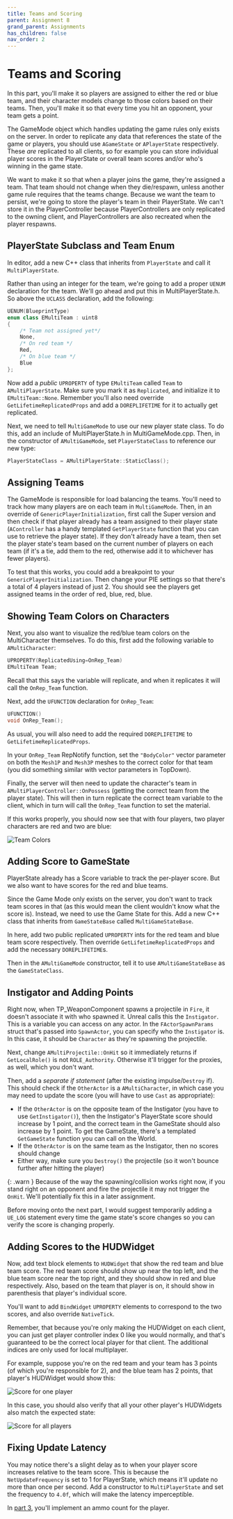 ```yaml
---
title: Teams and Scoring
parent: Assignment 8
grand_parent: Assignments
has_children: false
nav_order: 2
---
```


# Teams and Scoring

In this part, you'll make it so players are assigned to either the red or blue team, and their character models change to those colors based on their teams. Then, you'll make it so that every time you hit an opponent, your team gets a point.

The GameMode object which handles updating the game rules only exists on the server. In order to replicate any data that references the state of the game or players, you should use `AGameState` or `APlayerState` respectively. These _are_ replicated to all clients, so for example you can store individual player scores in the PlayerState or overall team scores and/or who's winning in the game state.

We want to make it so that when a player joins the game, they're assigned a team. That team should not change when they die/respawn, unless another game rule requires that the teams change. Because we want the team to persist, we're going to store the player's team in their PlayerState. We can't store it in the PlayerController because PlayerControllers are only replicated to the owning client, and PlayerControllers are also recreated when the player respawns.

## PlayerState Subclass and Team Enum

In editor, add a new C++ class that inherits from `PlayerState` and call it `MultiPlayerState`.

Rather than using an integer for the team, we're going to add a proper `UENUM` declaration for the team. We'll go ahead and put this in MultiPlayerState.h. So above the `UCLASS` declaration, add the following:

```c++
UENUM(BlueprintType)
enum class EMultiTeam : uint8
{
	/* Team not assigned yet*/
	None,
	/* On red team */
	Red,
	/* On blue team */
	Blue
};
```

Now add a *public* `UPROPERTY` of type `EMultiTeam` called `Team` to `AMultiPlayerState`. Make sure you mark it as `Replicated`, and initialize it to `EMultiTeam::None`. Remember you'll also need override `GetLifetimeReplicatedProps` and add a `DOREPLIFETIME` for it to actually get replicated.

Next, we need to tell `MultiGameMode` to use our new player state class. To do this, add an include of MultiPlayerState.h in MultiGameMode.cpp. Then, in the constructor of `AMultiGameMode`, set `PlayerStateClass` to reference our new type:

```c++
PlayerStateClass = AMultiPlayerState::StaticClass();
```

## Assigning Teams

The GameMode is responsible for load balancing the teams. You'll need to track how many players are on each team in `MultiGameMode`. Then, in an override of `GenericPlayerInitialization`, first call the Super version and then check if that player already has a team assigned to their player state (`AController` has a handy templated `GetPlayerState` function that you can use to retrieve the player state). If they don't already have a team, then set the player state's team based on the current number of players on each team (if it's a tie, add them to the red, otherwise add it to whichever has fewer players). 

To test that this works, you could add a breakpoint to your `GenericPlayerInitialization`. Then change your PIE settings so that there's a total of 4 players instead of just 2. You should see the players get assigned teams in the order of red, blue, red, blue.

## Showing Team Colors on Characters

Next, you also want to visualize the red/blue team colors on the MultiCharacter themselves. To do this, first add the following variable to `AMultiCharacter`:

```c++
UPROPERTY(ReplicatedUsing=OnRep_Team)
EMultiTeam Team;
```

Recall that this says the variable will replicate, and when it replicates it will call the `OnRep_Team` function.

Next, add the `UFUNCTION` declaration for `OnRep_Team`:

```c++
UFUNCTION()
void OnRep_Team();
```

As usual, you will also need to add the required `DOREPLIFETIME` to `GetLifetimeReplicatedProps`.

In your `OnRep_Team` RepNotify function, set the `"BodyColor"` vector parameter on both the `Mesh1P` and `Mesh3P` meshes to the correct color for that team (you did something similar with vector parameters in TopDown).

Finally, the server will then need to update the character's team in `AMultiPlayerController::OnPossess` (getting the correct team from the player state). This will then in turn replicate the correct team variable to the client, which in turn will call the `OnRep_Team` function to set the material.

If this works properly, you should now see that with four players, two player characters are red and two are blue:

![Team Colors](images/08/TeamColors.png)

## Adding Score to GameState

PlayerState already has a Score variable to track the per-player score. But we also want to have scores for the red and blue teams.

Since the Game Mode only exists on the server, you don't want to track team scores in that (as this would mean the client wouldn't know what the score is). Instead, we need to use the Game State for this. Add a new C++ class that inherits from `GameStateBase` called `MultiGameStateBase`.

In here, add two public replicated `UPROPERTY` ints for the red team and blue team score respectively. Then override `GetLifetimeReplicatedProps` and add the necessary `DOREPLIFETIME`s.

Then in the `AMultiGameMode` constructor, tell it to use `AMultiGameStateBase` as the `GameStateClass`.

## Instigator and Adding Points

Right now, when TP_WeaponComponent spawns a projectile in `Fire`, it doesn't associate it with who spawned it. Unreal calls this the `Instigator`. This is a variable you can access on any actor. In the `FActorSpawnParams` struct that's passed into `SpawnActor`, you can specify who the `Instigator` is. In this case, it should be `Character` as they're spawning the projectile.

Next, change `AMultiProjectile::OnHit` so it immediately returns if `GetLocalRole()` is not `ROLE_Authority`.  Otherwise it'll trigger for the proxies, as well, which you don't want.

Then, add a *separate if statement* (after the existing impulse/`Destroy` if). This should check if the `OtherActor` is a `AMultiCharacter`, in which case you may need to update the score (you will have to use `Cast` as appropriate):

- If the `OtherActor` is on the opposite team of the Instigator (you have to use `GetInstigator()`), then the Instigator's PlayerState score should increase by 1 point, and the correct team in the GameState should also increase by 1 point. To get the GameState, there's a templated `GetGameState` function you can call on the World.
- If the `OtherActor` is on the same team as the Instigator, then no scores should change
- Either way, make sure you `Destroy()` the projectile (so it won't bounce further after hitting the player)

{: .warn }
Because of the way the spawning/collision works right now, if you stand right on an opponent and fire the projectile it may not trigger the `OnHit`. We'll potentially fix this in a later assignment.

Before moving onto the next part, I would suggest temporarily adding a `UE_LOG` statement every time the game state's score changes so you can verify the score is changing properly.

## Adding Scores to the HUDWidget

Now, add text block elements to `HUDWidget` that show the red team and blue team score. The red team score should show up near the top left, and the blue team score near the top right, and they should show in red and blue respectively. Also, based on the team that player is on, it should show in parenthesis that player's individual score.

You'll want to add `BindWidget` `UPROPERTY` elements to correspond to the two scores, and also override `NativeTick`.

Remember, that because you're only making the HUDWidget on each client, you can just get player controller index 0 like you would normally, and that's guaranteed to be the correct local player for that client. The additional indices are only used for local multiplayer.

For example, suppose you're on the red team and your team has 3 points (of which you're responsible for 2), and the blue team has 2 points, that player's HUDWidget would show this:

![Score for one player](images/08/ScoreP1.png)

In this case, you should also verify that all your other player's HUDWidgets also match the expected state:

![Score for all players](images/08/ScoreAll.png)

## Fixing Update Latency

You may notice there's a slight delay as to when your player score increases relative to the team score. This is because the `NetUpdateFrequency` is set to 1 for PlayerState, which means it'll update no more than once per second. Add a constructor to `MultiPlayerState` and set the frequency to `4.0f`, which will make the latency imperceptible.

In [part 3](08-03.html), you'll implement an ammo count for the player.
